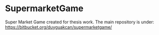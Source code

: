 # SupermarketGame
Super Market Game created for thesis work.
The main repository is under:
https://bitbucket.org/duyguakcan/supermarketgame/
